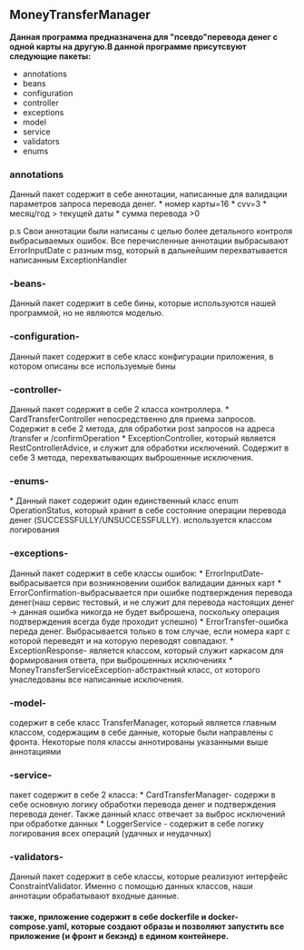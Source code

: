 <h2>MoneyTransferManager</h2>

**Данная программа предназначена для "псевдо"перевода денег с одной карты на другую.В данной программе присутсвуют следующие пакеты:**
* annotations
* beans
* configuration
* controller
* exceptions
* model
* service
* validators
* enums

<h3>annotations</h3>
Данный пакет содержит в себе аннотации, написанные для валидации параметров запроса перевода денег. 
* номер карты=16
* cvv=3 
* месяц/год > текущей даты
* сумма перевода >0

p.s Свои аннотации были написаны с целью более детального контроля выбрасываемых ошибок. Все перечисленные аннотации выбрасывают ErrorInputDate с разным msg, который в дальнейшим перехватывается написанным ExceptionHandler

<h3>-beans-</h3>
Данный пакет содержит в себе бины, которые используются нашей программой, но не являются моделью.

<h3>-configuration-</h3>
Данный пакет содержит в себе класс конфигурации приложения, в котором описаны все используемые бины
<h3>-controller-</h3>
Данный пакет содержит в себе 2 класса контроллера. 
* CardTransferController непосредственно для приема запросов. Содержит в себе 2 метода, для обработки post запросов на адреса /transfer и /confirmOperation 
* ExceptionController, который является RestControllerAdvice, и служит для обработки исключений. Содержит в себе 3 метода, перехватывающих выброшенные исключения.
<h3>-enums-</h3>
* Данный пакет содержит один единственный класс enum OperationStatus, который хранит в себе состояние операции перевода денег (SUCCESSFULLY/UNSUCCESSFULLY). используется классом логирования
<h3>-exceptions-</h3>
Данный пакет содержит в себе классы ошибок:
* ErrorInputDate- выбрасывается при возникновении ошибок валидации данных карт
* ErrorConfirmation-выбрасывается при ошибке подтверждения перевода денег(наш сервис тестовый, и не служит для перевода настоящих денег -> данная ошибка никогда не будет выброшена, поскольку операция подтверждения всегда буде проходит успешно)
* ErrorTransfer-ошибка переда денег. Выбрасывается только в том случае, если номера карт с которой переведят и на которую переводят совпадают.
* ExceptionResponse- является классом, который служит каркасом для формирования ответа, при выброшенных исключениях 
* MoneyTransferServiceException-абстрактный класс, от которого унаследованы все написанные исключения.

<h3>-model-</h3>
содержит в себе класс TransferManager, который является главным классом, содержащим в себе данные, которые были направлены с фронта. Некоторые поля классы аннотированы указанными выше аннотациями
<h3>-service-</h3>
пакет содержит в себе 2 класса:
* CardTransferManager- содержи в себе основную логику обработки перевода денег и подтверждения перевода денег. Также данный класс отвечает за выброс исключений при обработке данных
* LoggerService - содержит в себе логику логирования всех операций (удачных и неудачных)
  <h3>-validators-</h3>
Данный пакет содержит в себе классы, которые реализуют интерфейс ConstraintValidator. Именно с помощью данных классов, наши аннотации обрабатывают входные данные. 
<h4>также, приложение содержит в себе  dockerfile и docker-compose.yaml, которые создают образы и позволяют запустить все приложение (и фронт и бекэнд) в едином контейнере.<h4>










